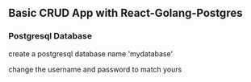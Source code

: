 ## Basic CRUD App with React-Golang-Postgres

### Postgresql Database

create a postgresql database name 'mydatabase'

change the username and password to match yours